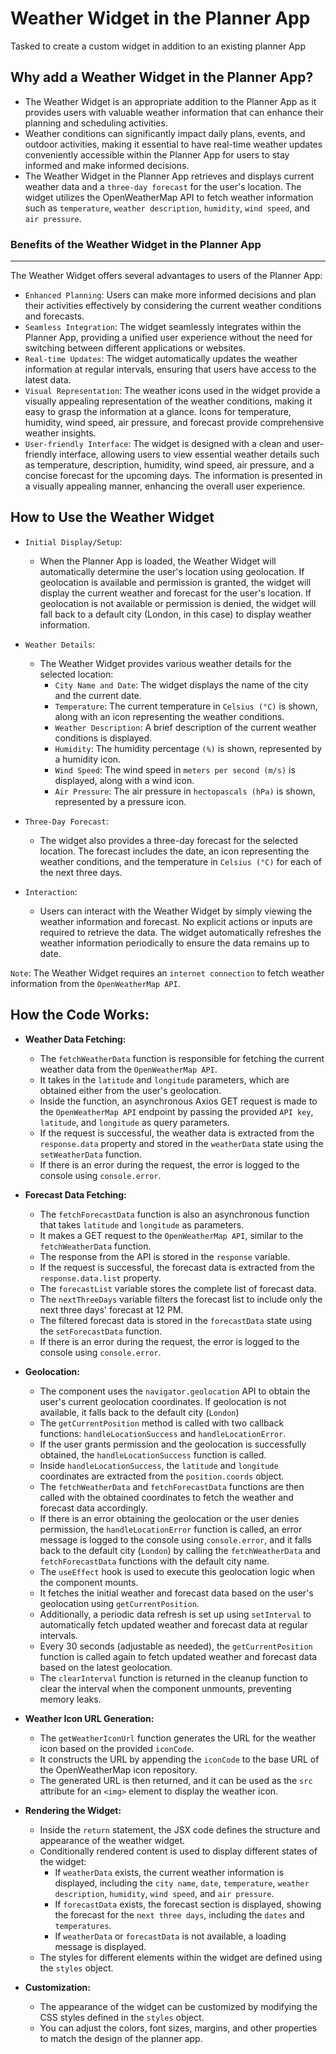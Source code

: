 # Weather Widget in the Planner App
Tasked to create a custom widget in addition to an existing planner App

## Why add a Weather Widget in the Planner App?

- The Weather Widget is an appropriate addition to the Planner App as it provides users with valuable weather information that can enhance their planning and scheduling activities.
- Weather conditions can significantly impact daily plans, events, and outdoor activities, making it essential to have real-time weather updates conveniently accessible within the Planner App for users to stay informed and make informed decisions.
- The Weather Widget in the Planner App retrieves and displays current weather data and a ``three-day forecast`` for the user's location. The widget utilizes the OpenWeatherMap API to fetch weather information such as `temperature`, `weather description`, `humidity`, `wind speed`, and `air pressure`.

### Benefits of the Weather Widget in the Planner App
--------------------------------------------------------
The Weather Widget offers several advantages to users of the Planner App:

- `Enhanced Planning`:
  Users can make more informed decisions and plan their activities effectively by considering the current weather conditions and forecasts.
- `Seamless Integration`:
  The widget seamlessly integrates within the Planner App, providing a unified user experience without the need for switching between different applications or websites.
- `Real-time Updates`:
  The widget automatically updates the weather information at regular intervals, ensuring that users have access to the latest data.
- `Visual Representation`:
   The weather icons used in the widget provide a visually appealing representation of the weather conditions, making it easy to grasp the information at a glance. Icons for temperature, humidity, wind speed, air pressure, and forecast provide comprehensive weather insights.
- `User-friendly Interface`:
  The widget is designed with a clean and user-friendly interface, allowing users to view essential weather details such as temperature, description, humidity, wind speed, air pressure, and a concise forecast for the upcoming days. The information is presented in a visually appealing manner, enhancing the overall user experience.


## How to Use the Weather Widget

- `Initial Display/Setup`:
  - When the Planner App is loaded, the Weather Widget will automatically determine the user's location using geolocation. If geolocation is available and permission is granted, the widget will display the current weather and forecast for the user's location. If geolocation is not available or permission is denied, the widget will fall back to a default city (London, in this case) to display weather information.

- `Weather Details`:
  - The Weather Widget provides various weather details for the selected location:
      - `City Name and Date`: The widget displays the name of the city and the current date.
      - `Temperature`: The current temperature in `Celsius (°C)` is shown, along with an icon representing the weather conditions.
      - `Weather Description`: A brief description of the current weather conditions is displayed.
      - `Humidity`: The humidity percentage `(%)` is shown, represented by a humidity icon.
      - `Wind Speed`: The wind speed in `meters per second (m/s)` is displayed, along with a wind icon.
      - `Air Pressure`: The air pressure in `hectopascals (hPa)` is shown, represented by a pressure icon.

- `Three-Day Forecast`:
  - The widget also provides a three-day forecast for the selected location. The forecast includes the date, an icon representing the weather conditions, and the temperature in `Celsius (°C)` for each of the next three days.

- `Interaction`:
  - Users can interact with the Weather Widget by simply viewing the weather information and forecast. No explicit actions or inputs are required to retrieve the data. The widget automatically refreshes the weather information periodically to ensure the data remains up to date.

```Note```: The Weather Widget requires an `internet connection` to fetch weather information from the `OpenWeatherMap API`.


## How the Code Works:

- **Weather Data Fetching:**
   - The `fetchWeatherData` function is responsible for fetching the current weather data from the ``OpenWeatherMap API``.
   - It takes in the `latitude` and `longitude` parameters, which are obtained either from the user's geolocation.
   - Inside the function, an asynchronous Axios GET request is made to the ``OpenWeatherMap API`` endpoint by passing the provided `API key`, `latitude`, and `longitude` as query parameters. 
   - If the request is successful, the weather data is extracted from the `response.data` property and stored in the `weatherData` state using the `setWeatherData` function.
   - If there is an error during the request, the error is logged to the console using `console.error`.

- **Forecast Data Fetching:**
   - The `fetchForecastData` function is also an asynchronous function that takes `latitude` and `longitude` as parameters.
   - It makes a GET request to the ``OpenWeatherMap API``, similar to the `fetchWeatherData` function.
   - The response from the API is stored in the `response` variable.
   - If the request is successful, the forecast data is extracted from the `response.data.list` property.
   - The `forecastList` variable stores the complete list of forecast data.
   - The `nextThreeDays` variable filters the forecast list to include only the next three days' forecast at 12 PM.
   - The filtered forecast data is stored in the `forecastData` state using the `setForecastData` function.
   - If there is an error during the request, the error is logged to the console using `console.error`.


- **Geolocation:**
   - The component uses the `navigator.geolocation` API to obtain the user's current geolocation coordinates. If geolocation is not available, it falls back to the default city (`London`)
   - The `getCurrentPosition` method is called with two callback functions: `handleLocationSuccess` and `handleLocationError`.
   - If the user grants permission and the geolocation is successfully obtained, the `handleLocationSuccess` function is called.
   - Inside `handleLocationSuccess`, the `latitude` and `longitude` coordinates are extracted from the `position.coords` object.
   - The `fetchWeatherData` and `fetchForecastData` functions are then called with the obtained coordinates to fetch the weather and forecast data accordingly.
   - If there is an error obtaining the geolocation or the user denies permission, the `handleLocationError` function is called, an error message is logged to the console using `console.error`, and it falls back to the default city (`London`) by calling the `fetchWeatherData` and `fetchForecastData` functions with the default city name.
   - The `useEffect` hook is used to execute this geolocation logic when the component mounts.
   - It fetches the initial weather and forecast data based on the user's geolocation using `getCurrentPosition`.
   - Additionally, a periodic data refresh is set up using `setInterval` to automatically fetch updated weather and forecast data at regular intervals.
   - Every 30 seconds (adjustable as needed), the `getCurrentPosition` function is called again to fetch updated weather and forecast data based on the latest geolocation.
   - The `clearInterval` function is returned in the cleanup function to clear the interval when the component unmounts, preventing memory leaks.

- **Weather Icon URL Generation:**
   - The `getWeatherIconUrl` function generates the URL for the weather icon based on the provided `iconCode`.
   - It constructs the URL by appending the `iconCode` to the base URL of the OpenWeatherMap icon repository.
   - The generated URL is then returned, and it can be used as the `src` attribute for an `<img>` element to display the weather icon.


- **Rendering the Widget:**
   - Inside the `return` statement, the JSX code defines the structure and appearance of the weather widget.
   - Conditionally rendered content is used to display different states of the widget:
     - If `weatherData` exists, the current weather information is displayed, including the `city name`, `date`, `temperature`, `weather description`, `humidity`, `wind speed`, and `air pressure`.
     - If `forecastData` exists, the forecast section is displayed, showing the forecast for the `next three days`, including the `dates` and `temperatures`.
     - If `weatherData` or `forecastData` is not available, a loading message is displayed.
   - The styles for different elements within the widget are defined using the `styles` object.

- **Customization:**
   - The appearance of the widget can be customized by modifying the CSS styles defined in the `styles` object.
   - You can adjust the colors, font sizes, margins, and other properties to match the design of the planner app.



